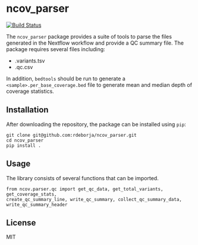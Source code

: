 # ncov_parser

[![Build Status](https://travis-ci.com/rdeborja/ncov_parser.svg?branch=master)](https://travis-ci.com/rdeborja/ncov_parser)

The `ncov_parser` package provides a suite of tools to parse the files generated
in the Nextflow workflow and provide a QC summary file.  The package requires
several files including:
* <sample>.variants.tsv
* <sample>.qc.csv

In addition, `bedtools` should be run to generate a
`<sample>.per_base_coverage.bed` file to generate mean and median depth of
coverage statistics.


## Installation
After downloading the repository, the package can be installed using `pip`:
```
git clone git@github.com:rdeborja/ncov_parser.git
cd ncov_parser
pip install .
```


## Usage
The library consists of several functions that can be imported.
```
from ncov.parser.qc import get_qc_data, get_total_variants, get_coverage_stats,
create_qc_summary_line, write_qc_summary, collect_qc_summary_data,
write_qc_summary_header
```


## License
MIT

